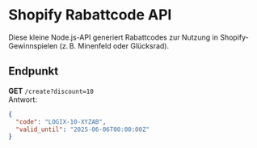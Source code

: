 # Shopify Rabattcode API

Diese kleine Node.js-API generiert Rabattcodes zur Nutzung in Shopify-Gewinnspielen (z. B. Minenfeld oder Glücksrad).

## Endpunkt

**GET** `/create?discount=10`  
Antwort:

```json
{
  "code": "LOGIX-10-XYZAB",
  "valid_until": "2025-06-06T00:00:00Z"
}
